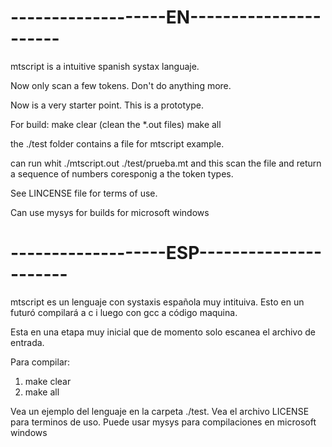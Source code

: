 <h1>-------------------EN----------------------</h1>
<p>mtscript is a intuitive spanish systax languaje. 
 
Now only scan a few tokens. Don't do anything more. 

Now is a very starter point. This is a prototype.

For build:
    make clear (clean the *.out files)
    make all

the ./test folder contains a file for mtscript example.

can run whit ./mtscript.out ./test/prueba.mt and this scan the file and return a sequence of numbers coresponig a the token types.

See LINCENSE file for terms of use.

Can use mysys for builds for microsoft windows</p>
<h1>-------------------ESP----------------------</h1>

mtscript es un lenguaje con systaxis española muy intituiva.
Esto en un futuró compilará a c i luego con gcc a código maquina.

Esta en una etapa muy inicial que de momento solo escanea el archivo de entrada.

Para compilar:
<ol>
    <li> make clear </li>
    <li> make all</li>
</ol>   
 

Vea un ejemplo del lenguaje en la carpeta ./test.
Vea el archivo LICENSE para terminos de uso.
Puede usar mysys para compilaciones en microsoft windows
